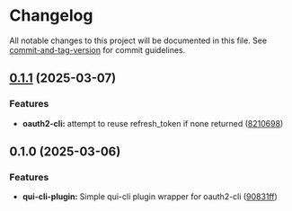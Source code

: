 # Changelog

All notable changes to this project will be documented in this file. See [commit-and-tag-version](https://github.com/absolute-version/commit-and-tag-version) for commit guidelines.

## [0.1.1](https://github.com/battis/oauth2-cli/compare/qui-cli-plugin/0.1.0...qui-cli-plugin/0.1.1) (2025-03-07)

### Features

- **oauth2-cli:** attempt to reuse refresh_token if none returned ([8210698](https://github.com/battis/oauth2-cli/commit/82106982e508c1f5f54a16590594daa47f80d57d))

## 0.1.0 (2025-03-06)

### Features

- **qui-cli-plugin:** Simple qui-cli plugin wrapper for oauth2-cli ([90831ff](https://github.com/battis/oauth2-cli/commit/90831ff603274de103be1d8e167473a41bf99904))
